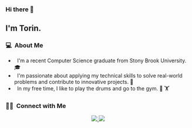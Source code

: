 ### Hi there 👋

## I'm Torin.

### 💻 &nbsp;About Me 

- &nbsp; I'm a recent Computer Science graduate from Stony Brook University. 🎓
- &nbsp; I'm passionate about applying my technical skills to solve real-world problems and contribute to innovative projects. 🏡
- &nbsp; In my free time, I like to play the drums and go to the gym. 🥁 🏋️

### 🤝🏻 &nbsp;Connect with Me

<p align="center">
<a href="https://www.linkedin.com/in/torin-mcnally/"><img src="https://img.shields.io/badge/LinkedIn-0077B5?style=for-the-badge&logo=linkedin&logoColor=white"/>
<a href="mailto:mcnallyto@gmail.com"><img src="https://img.shields.io/badge/Gmail-D14836?style=for-the-badge&logo=gmail&logoColor=white"/>
<!--
**cdthomp1/cdthomp1** is a ✨ _special_ ✨ repository because its `README.md` (this file) appears on your GitHub profile.
